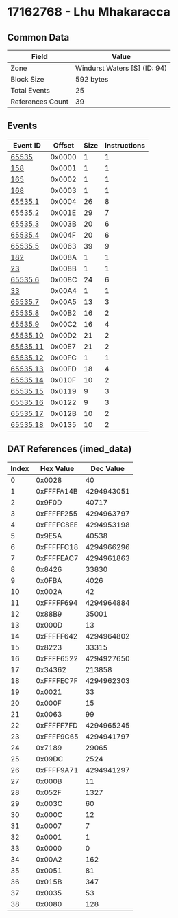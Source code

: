 # 17162768 - Lhu Mhakaracca

## Common Data

| Field            | Value                        |
|------------------|------------------------------|
| Zone             | Windurst Waters [S] (ID: 94) |
| Block Size       | 592 bytes                    |
| Total Events     | 25                           |
| References Count | 39                           |

## Events

| Event ID                  | Offset   |   Size |   Instructions |
|---------------------------|----------|--------|----------------|
| [65535](./65535.md)       | 0x0000   |      1 |              1 |
| [158](./158.md)           | 0x0001   |      1 |              1 |
| [165](./165.md)           | 0x0002   |      1 |              1 |
| [168](./168.md)           | 0x0003   |      1 |              1 |
| [65535.1](./65535.1.md)   | 0x0004   |     26 |              8 |
| [65535.2](./65535.2.md)   | 0x001E   |     29 |              7 |
| [65535.3](./65535.3.md)   | 0x003B   |     20 |              6 |
| [65535.4](./65535.4.md)   | 0x004F   |     20 |              6 |
| [65535.5](./65535.5.md)   | 0x0063   |     39 |              9 |
| [182](./182.md)           | 0x008A   |      1 |              1 |
| [23](./23.md)             | 0x008B   |      1 |              1 |
| [65535.6](./65535.6.md)   | 0x008C   |     24 |              6 |
| [33](./33.md)             | 0x00A4   |      1 |              1 |
| [65535.7](./65535.7.md)   | 0x00A5   |     13 |              3 |
| [65535.8](./65535.8.md)   | 0x00B2   |     16 |              2 |
| [65535.9](./65535.9.md)   | 0x00C2   |     16 |              4 |
| [65535.10](./65535.10.md) | 0x00D2   |     21 |              2 |
| [65535.11](./65535.11.md) | 0x00E7   |     21 |              2 |
| [65535.12](./65535.12.md) | 0x00FC   |      1 |              1 |
| [65535.13](./65535.13.md) | 0x00FD   |     18 |              4 |
| [65535.14](./65535.14.md) | 0x010F   |     10 |              2 |
| [65535.15](./65535.15.md) | 0x0119   |      9 |              3 |
| [65535.16](./65535.16.md) | 0x0122   |      9 |              3 |
| [65535.17](./65535.17.md) | 0x012B   |     10 |              2 |
| [65535.18](./65535.18.md) | 0x0135   |     10 |              2 |

## DAT References (imed_data)

|   Index | Hex Value   |   Dec Value |
|---------|-------------|-------------|
|       0 | 0x0028      |          40 |
|       1 | 0xFFFFA14B  |  4294943051 |
|       2 | 0x9F0D      |       40717 |
|       3 | 0xFFFFF255  |  4294963797 |
|       4 | 0xFFFFC8EE  |  4294953198 |
|       5 | 0x9E5A      |       40538 |
|       6 | 0xFFFFFC18  |  4294966296 |
|       7 | 0xFFFFEAC7  |  4294961863 |
|       8 | 0x8426      |       33830 |
|       9 | 0x0FBA      |        4026 |
|      10 | 0x002A      |          42 |
|      11 | 0xFFFFF694  |  4294964884 |
|      12 | 0x88B9      |       35001 |
|      13 | 0x000D      |          13 |
|      14 | 0xFFFFF642  |  4294964802 |
|      15 | 0x8223      |       33315 |
|      16 | 0xFFFF6522  |  4294927650 |
|      17 | 0x34362     |      213858 |
|      18 | 0xFFFFEC7F  |  4294962303 |
|      19 | 0x0021      |          33 |
|      20 | 0x000F      |          15 |
|      21 | 0x0063      |          99 |
|      22 | 0xFFFFF7FD  |  4294965245 |
|      23 | 0xFFFF9C65  |  4294941797 |
|      24 | 0x7189      |       29065 |
|      25 | 0x09DC      |        2524 |
|      26 | 0xFFFF9A71  |  4294941297 |
|      27 | 0x000B      |          11 |
|      28 | 0x052F      |        1327 |
|      29 | 0x003C      |          60 |
|      30 | 0x000C      |          12 |
|      31 | 0x0007      |           7 |
|      32 | 0x0001      |           1 |
|      33 | 0x0000      |           0 |
|      34 | 0x00A2      |         162 |
|      35 | 0x0051      |          81 |
|      36 | 0x015B      |         347 |
|      37 | 0x0035      |          53 |
|      38 | 0x0080      |         128 |
